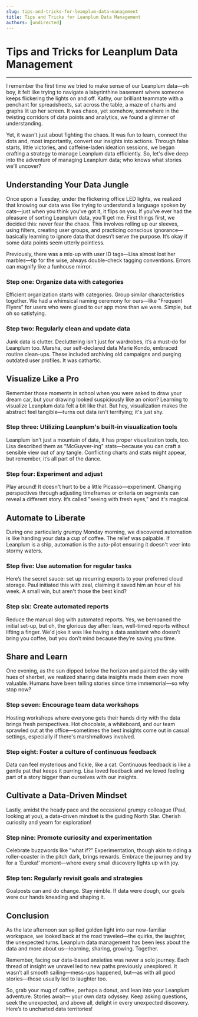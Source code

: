 ```yaml
---
slug: tips-and-tricks-for-leanplum-data-management
title: Tips and Tricks for Leanplum Data Management
authors: [undirected]
---
```



# Tips and Tricks for Leanplum Data Management

---

I remember the first time we tried to make sense of our Leanplum data—oh boy, it felt like trying to navigate a labyrinthine basement where someone keeps flickering the lights on and off. Kathy, our brilliant teammate with a penchant for spreadsheets, sat across the table, a maze of charts and graphs lit up her screen. It was chaos, yet somehow, somewhere in the twisting corridors of data points and analytics, we found a glimmer of understanding.

Yet, it wasn't just about fighting the chaos. It was fun to learn, connect the dots and, most importantly, convert our insights into actions. Through false starts, little victories, and caffeine-laden ideation sessions, we began crafting a strategy to manage Leanplum data efficiently. So, let's dive deep into the adventure of managing Leanplum data; who knows what stories we'll uncover?

## Understanding Your Data Jungle

Once upon a Tuesday, under the flickering office LED lights, we realized that knowing our data was like trying to understand a language spoken by cats—just when you think you've got it, it flips on you. If you've ever had the pleasure of sorting Leanplum data, you'll get me. First things first, we decided this: never fear the chaos. This involves rolling up our sleeves, using filters, creating user groups, and practicing conscious ignorance— basically learning to ignore data that doesn’t serve the purpose. It’s okay if some data points seem utterly pointless.

Previously, there was a mix-up with user ID tags—Lisa almost lost her marbles—tip for the wise, always double-check tagging conventions. Errors can magnify like a funhouse mirror.

### Step one: Organize data with categories

Efficient organization starts with categories. Group similar characteristics together. We had a whimsical naming ceremony for ours—like "Frequent Flyers" for users who were glued to our app more than we were. Simple, but oh so satisfying. 

### Step two: Regularly clean and update data

Junk data is clutter. Decluttering isn’t just for wardrobes, it’s a must-do for Leanplum too. Marsha, our self-declared data Marie Kondo, embraced routine clean-ups. These included archiving old campaigns and purging outdated user profiles. It was cathartic.

## Visualize Like a Pro

Remember those moments in school when you were asked to draw your dream car, but your drawing looked suspiciously like an onion? Learning to visualize Leanplum data felt a bit like that. But hey, visualization makes the abstract feel tangible—turns out data isn't terrifying; it's just shy. 

### Step three: Utilizing Leanplum's built-in visualization tools

Leanplum isn’t just a mountain of data, it has proper visualization tools, too. Lisa described them as "McGuyver-ing" stats—because you can craft a sensible view out of any tangle. Conflicting charts and stats might appear, but remember, it’s all part of the dance. 

### Step four: Experiment and adjust

Play around! It doesn't hurt to be a little Picasso—experiment. Changing perspectives through adjusting timeframes or criteria on segments can reveal a different story. It’s called "seeing with fresh eyes," and it's magical.

## Automate to Liberate  

During one particularly grumpy Monday morning, we discovered automation is like handing your data a cup of coffee. The relief was palpable. If Leanplum is a ship, automation is the auto-pilot ensuring it doesn't veer into stormy waters.

### Step five: Use automation for regular tasks 

Here’s the secret sauce: set up recurring exports to your preferred cloud storage. Paul initiated this with zeal, claiming it saved him an hour of his week. A small win, but aren't those the best kind?

### Step six: Create automated reports

Reduce the manual slog with automated reports. Yes, we bemoaned the initial set-up, but oh, the glorious day after: lean, well-timed reports without lifting a finger. We'd joke it was like having a data assistant who doesn’t bring you coffee, but you don’t mind because they’re saving you time.  

## Share and Learn

One evening, as the sun dipped below the horizon and painted the sky with hues of sherbet, we realized sharing data insights made them even more valuable. Humans have been telling stories since time immemorial—so why stop now? 

### Step seven: Encourage team data workshops

Hosting workshops where everyone gets their hands dirty with the data brings fresh perspectives. Hot chocolate, a whiteboard, and our team sprawled out at the office—sometimes the best insights come out in casual settings, especially if there's marshmallows involved.

### Step eight: Foster a culture of continuous feedback

Data can feel mysterious and fickle, like a cat. Continuous feedback is like a gentle pat that keeps it purring. Lisa loved feedback and we loved feeling part of a story bigger than ourselves with our insights.

## Cultivate a Data-Driven Mindset

Lastly, amidst the heady pace and the occasional grumpy colleague (Paul, looking at you), a data-driven mindset is the guiding North Star. Cherish curiosity and yearn for exploration!  

### Step nine: Promote curiosity and experimentation

Celebrate buzzwords like "what if?” Experimentation, though akin to riding a roller-coaster in the pitch dark, brings rewards. Embrace the journey and try for a ‘Eureka!’ moment—where every small discovery lights up with joy.

### Step ten: Regularly revisit goals and strategies

Goalposts can and do change. Stay nimble. If data were dough, our goals were our hands kneading and shaping it.  

## Conclusion

As the late afternoon sun spilled golden light into our now-familiar workspace, we looked back at the road traveled—the quirks, the laughter, the unexpected turns. Leanplum data management has been less about the data and more about us—learning, sharing, growing. Together.

Remember, facing our data-based anxieties was never a solo journey. Each thread of insight we unravel led to new paths previously unexplored. It wasn’t all smooth sailing—mess-ups happened, but—as with all good stories—those usually led to laughter too. 

So, grab your mug of coffee, perhaps a donut, and lean into your Leanplum adventure. Stories await— your own data odyssey. Keep asking questions, seek the unexpected, and above all, delight in every unexpected discovery. Here’s to uncharted data territories!
